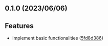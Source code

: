 <a name="0.1.0"></a>
## 0.1.0 (2023/06/06)

## Features

* implement basic functionalities ([5fd8d386](https://github.com/Samarium150/mirai-console-synesthesia-beacon/commits/5fd8d386))
